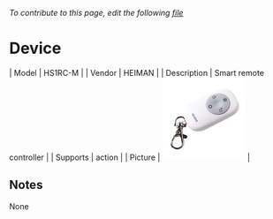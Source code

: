 
*To contribute to this page, edit the following
[file](https://github.com/Koenkk/zigbee2mqtt.io/blob/master/docgen/device_page_notes.js)*

# Device

| Model | HS1RC-M  |
| Vendor  | HEIMAN  |
| Description | Smart remote controller |
| Supports | action |
| Picture | ![../images/devices/HS1RC-M.jpg](../images/devices/HS1RC-M.jpg) |

## Notes

None
